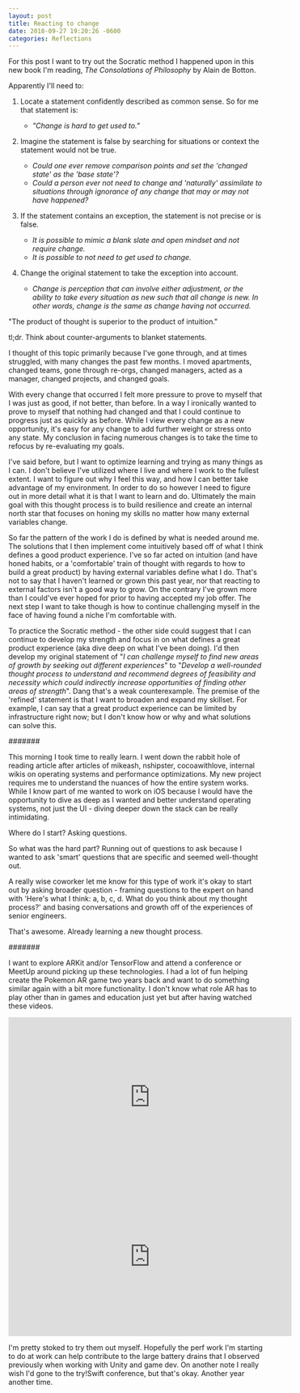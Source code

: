 ```yaml
---
layout: post
title: Reacting to change
date: 2018-09-27 19:20:26 -0600
categories: Reflections
---
```


For this post I want to try out the Socratic method I happened upon in this new book I'm reading, _The Consolations of Philosophy_ by Alain de Botton.

Apparently I'll need to:
1. Locate a statement confidently described as common sense. So for me that statement is:

    - _"Change is hard to get used to."_

2. Imagine the statement is false by searching for situations or context the statement would not be true.

    - _Could one ever remove comparison points and set the 'changed state' as the 'base state'?_
    - _Could a person ever not need to change and 'naturally' assimilate to situations through ignorance of any change that may or may not have happened?_

3. If the statement contains an exception, the statement is not precise or is false.

    - _It is possible to mimic a blank slate and open mindset and not require change._
    - _It is possible to not need to get used to change._

4. Change the original statement to take the exception into account.

    - _Change is perception that can involve either adjustment, or the ability to take every situation as new such that all change is new. In other words, change is the same as change having not occurred._

"The product of thought is superior to the product of intuition."

tl;dr. Think about counter-arguments to blanket statements.

I thought of this topic primarily because I've gone through, and at times struggled, with many changes the past few months. I moved apartments, changed teams, gone through re-orgs, changed managers, acted as a manager, changed projects, and changed goals.

With every change that occurred I felt more pressure to prove to myself that I was just as good, if not better, than before. In a way I ironically wanted to prove to myself that nothing had changed and that I could continue to progress just as quickly as before. While I view every change as a new opportunity, it's easy for any change to add further weight or stress onto any state. My conclusion in facing numerous changes is to take the time to refocus by re-evaluating my goals.

I've said before, but I want to optimize learning and trying as many things as I can. I don't believe I've utilized where I live and where I work to the fullest extent. I want to figure out why I feel this way, and how I can better take advantage of my environment. In order to do so however I need to figure out in more detail what it is that I want to learn and do. Ultimately the main goal with this thought process is to build resilience and create an internal north star that focuses on honing my skills no matter how many external variables change.

So far the pattern of the work I do is defined by what is needed around me. The solutions that I then implement come intuitively based off of what I think defines a good product experience. I've so far acted on intuition (and have honed habits, or a 'comfortable' train of thought with regards to how to build a great product) by having external variables define what I do. That's not to say that I haven't learned or grown this past year, nor that reacting to external factors isn't a good way to grow. On the contrary I've grown more than I could've ever hoped for prior to having accepted my job offer. The next step I want to take though is how to continue challenging myself in the face of having found a niche I'm comfortable with.

To practice the Socratic method - the other side could suggest that I can continue to develop my strength and focus in on what defines a great product experience (aka dive deep on what I've been doing). I'd then develop my original statement of "_I can challenge myself to find new areas of growth by seeking out different experiences_" to "_Develop a well-rounded thought process to understand and recommend degrees of feasibility and necessity which could indirectly increase opportunities of finding other areas of strength_". Dang that's a weak counterexample. The premise of the 'refined' statement is that I want to broaden and expand my skillset. For example, I can say that a great product experience can be limited by infrastructure right now; but I don't know how or why and what solutions can solve this.

#######

This morning I took time to really learn. I went down the rabbit hole of reading article after articles of mikeash, nshipster, cocoawithlove, internal wikis on operating systems and performance optimizations. My new project requires me to understand the nuances of how the entire system works. While I know part of me wanted to work on iOS because I would have the opportunity to dive as deep as I wanted and better understand operating systems, not just the UI - diving deeper down the stack can be really intimidating.

Where do I start? Asking questions.

So what was the hard part? Running out of questions to ask because I wanted to ask 'smart' questions that are specific and seemed well-thought out.

A really wise coworker let me know for this type of work it's okay to start out by asking broader question - framing questions to the expert on hand with 'Here's what I think: a, b, c, d. What do you think about my thought process?' and basing conversations and growth off of the experiences of senior engineers.

That's awesome. Already learning a new thought process.

#######

I want to explore ARKit and/or TensorFlow and attend a conference or MeetUp around picking up these technologies. I had a lot of fun helping create the Pokemon AR game two years back and want to do something similar again with a bit more functionality. I don't know what role AR has to play other than in games and education just yet but after having watched these videos.

<iframe width="560" height="315" src="https://www.youtube.com/embed/r5eWys9B-no" frameborder="0" allow="autoplay; encrypted-media" allowfullscreen></iframe>

<iframe width="560" height="315" src="https://www.youtube.com/embed/OsnfQsBpKIs" frameborder="0" allow="autoplay; encrypted-media" allowfullscreen></iframe>


I'm pretty stoked to try them out myself. Hopefully the perf work I'm starting to do at work can help contribute to the large battery drains that I observed previously when working with Unity and game dev. On another note I really wish I'd gone to the try!Swift conference, but that's okay. Another year another time.
